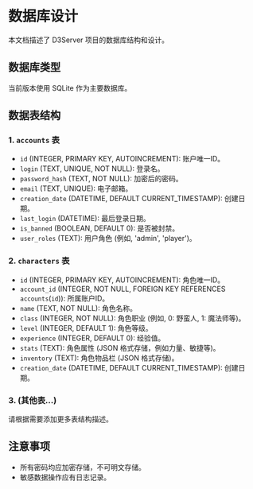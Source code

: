 # 数据库设计

本文档描述了 D3Server 项目的数据库结构和设计。

## 数据库类型

当前版本使用 SQLite 作为主要数据库。

## 数据表结构

### 1. `accounts` 表

*   `id` (INTEGER, PRIMARY KEY, AUTOINCREMENT): 账户唯一ID。
*   `login` (TEXT, UNIQUE, NOT NULL): 登录名。
*   `password_hash` (TEXT, NOT NULL): 加密后的密码。
*   `email` (TEXT, UNIQUE): 电子邮箱。
*   `creation_date` (DATETIME, DEFAULT CURRENT_TIMESTAMP): 创建日期。
*   `last_login` (DATETIME): 最后登录日期。
*   `is_banned` (BOOLEAN, DEFAULT 0): 是否被封禁。
*   `user_roles` (TEXT): 用户角色 (例如, 'admin', 'player')。

### 2. `characters` 表

*   `id` (INTEGER, PRIMARY KEY, AUTOINCREMENT): 角色唯一ID。
*   `account_id` (INTEGER, NOT NULL, FOREIGN KEY REFERENCES `accounts`(`id`)): 所属账户ID。
*   `name` (TEXT, NOT NULL): 角色名称。
*   `class` (INTEGER, NOT NULL): 角色职业 (例如, 0: 野蛮人, 1: 魔法师等)。
*   `level` (INTEGER, DEFAULT 1): 角色等级。
*   `experience` (INTEGER, DEFAULT 0): 经验值。
*   `stats` (TEXT): 角色属性 (JSON 格式存储，例如力量、敏捷等)。
*   `inventory` (TEXT): 角色物品栏 (JSON 格式存储)。
*   `creation_date` (DATETIME, DEFAULT CURRENT_TIMESTAMP): 创建日期。

### 3. (其他表...)

请根据需要添加更多表结构描述。

## 注意事项

*   所有密码均应加密存储，不可明文存储。
*   敏感数据操作应有日志记录。 
